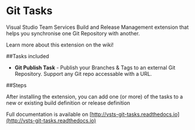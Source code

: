 # Git Tasks

Visual Studio Team Services Build and Release Management extension that helps you synchronise one Git Repository with another. 

Learn more about this extension on the wiki!

##Tasks included

- **Git Publish Task** - Publish your Branches & Tags to an external Git Repository. Support any Git repo accessable with a URL.

##Steps

After installing the extension, you can add one (or more) of the tasks to a new or existing build definition or release definition

Full documentation is available on [http://vsts-git-tasks.readthedocs.io](http://vsts-git-tasks.readthedocs.io)